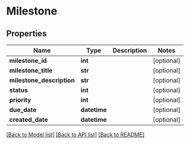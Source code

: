 # Milestone

## Properties
Name | Type | Description | Notes
------------ | ------------- | ------------- | -------------
**milestone_id** | **int** |  | [optional] 
**milestone_title** | **str** |  | [optional] 
**milestone_description** | **str** |  | [optional] 
**status** | **int** |  | [optional] 
**priority** | **int** |  | [optional] 
**due_date** | **datetime** |  | [optional] 
**created_date** | **datetime** |  | [optional] 

[[Back to Model list]](../README.md#documentation-for-models) [[Back to API list]](../README.md#documentation-for-api-endpoints) [[Back to README]](../README.md)


